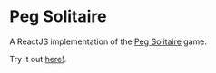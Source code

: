 # Peg Solitaire

A ReactJS implementation of the [Peg
Solitaire](https://en.wikipedia.org/wiki/Peg_solitaire) game.

Try it out [here!](https://fmartin92.github.io/peg-solitaire/index.html).

